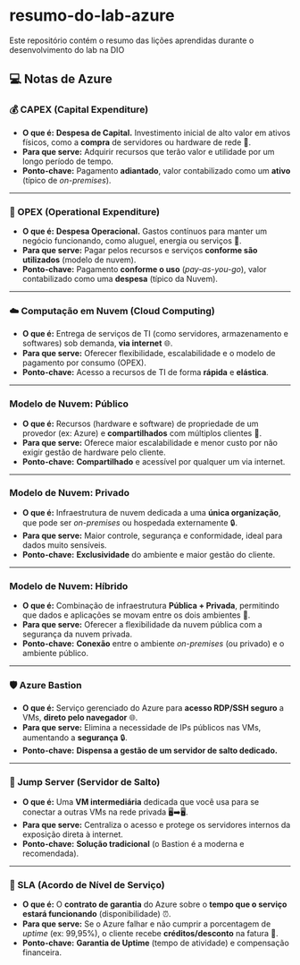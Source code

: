 # resumo-do-lab-azure
Este repositório contém o resumo das lições aprendidas durante o desenvolvimento do lab na DIO

## 💻 Notas de Azure 

### **💰 CAPEX (Capital Expenditure)**
* **O que é:** **Despesa de Capital.** Investimento inicial de alto valor em ativos físicos, como a **compra** de servidores ou hardware de rede 🏢.
* **Para que serve:** Adquirir recursos que terão valor e utilidade por um longo período de tempo.
* **Ponto-chave:** Pagamento **adiantado**, valor contabilizado como um **ativo** (típico de *on-premises*).

---

### **💸 OPEX (Operational Expenditure)**
* **O que é:** **Despesa Operacional.** Gastos contínuos para manter um negócio funcionando, como aluguel, energia ou serviços 🔌.
* **Para que serve:** Pagar pelos recursos e serviços **conforme são utilizados** (modelo de nuvem).
* **Ponto-chave:** Pagamento **conforme o uso** (*pay-as-you-go*), valor contabilizado como uma **despesa** (típico da Nuvem).

---

### **☁️ Computação em Nuvem (Cloud Computing)**
* **O que é:** Entrega de serviços de TI (como servidores, armazenamento e softwares) sob demanda, **via internet** 🌐.
* **Para que serve:** Oferecer flexibilidade, escalabilidade e o modelo de pagamento por consumo (OPEX).
* **Ponto-chave:** Acesso a recursos de TI de forma **rápida** e **elástica**.

---

### **Modelo de Nuvem: Público**
* **O que é:** Recursos (hardware e software) de propriedade de um provedor (ex: Azure) e **compartilhados** com múltiplos clientes 🤝.
* **Para que serve:** Oferece maior escalabilidade e menor custo por não exigir gestão de hardware pelo cliente.
* **Ponto-chave:** **Compartilhado** e acessível por qualquer um via internet.

---

### **Modelo de Nuvem: Privado**
* **O que é:** Infraestrutura de nuvem dedicada a uma **única organização**, que pode ser *on-premises* ou hospedada externamente 🔒.
* **Para que serve:** Maior controle, segurança e conformidade, ideal para dados muito sensíveis.
* **Ponto-chave:** **Exclusividade** do ambiente e maior gestão do cliente.

---

### **Modelo de Nuvem: Híbrido**
* **O que é:** Combinação de infraestrutura **Pública + Privada**, permitindo que dados e aplicações se movam entre os dois ambientes 🔗.
* **Para que serve:** Oferecer a flexibilidade da nuvem pública com a segurança da nuvem privada.
* **Ponto-chave:** **Conexão** entre o ambiente *on-premises* (ou privado) e o ambiente público.

---

### **🛡️ Azure Bastion**
* **O que é:** Serviço gerenciado do Azure para **acesso RDP/SSH seguro** a VMs, **direto pelo navegador** 🌐.
* **Para que serve:** Elimina a necessidade de IPs públicos nas VMs, aumentando a **segurança** 🔒.
* **Ponto-chave:** **Dispensa a gestão de um servidor de salto dedicado.**

---

### **🚧 Jump Server (Servidor de Salto)**
* **O que é:** Uma **VM intermediária** dedicada que você usa para se conectar a outras VMs na rede privada 🖥️➡️🖥️.
* **Para que serve:** Centraliza o acesso e protege os servidores internos da exposição direta à internet.
* **Ponto-chave:** **Solução tradicional** (o Bastion é a moderna e recomendada).

---

### **📜 SLA (Acordo de Nível de Serviço)**
* **O que é:** O **contrato de garantia** do Azure sobre o **tempo que o serviço estará funcionando** (disponibilidade) ⏰.
* **Para que serve:** Se o Azure falhar e não cumprir a porcentagem de *uptime* (ex: 99,95%), o cliente recebe **créditos/desconto** na fatura 💸.
* **Ponto-chave:** **Garantia de Uptime** (tempo de atividade) e compensação financeira.
